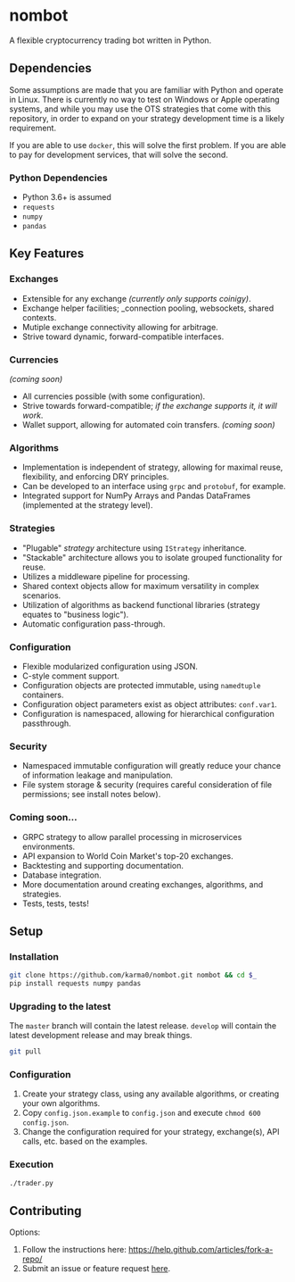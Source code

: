 # nombot

A flexible cryptocurrency trading bot written in Python.


## Dependencies
Some assumptions are made that you are familiar with Python and operate in
Linux.  There is currently no way to test on Windows or Apple operating systems,
and while you may use the OTS strategies that come with this repository, in
order to expand on your strategy development time is a likely requirement.

If you are able to use `docker`, this will solve the first problem.  If you are
able to pay for development services, that will solve the second.

### Python Dependencies
* Python 3.6+ is assumed
* `requests`
* `numpy`
* `pandas`


## Key Features

### Exchanges
* Extensible for any exchange _(currently only supports coinigy)_.
* Exchange helper facilities; _connection pooling, websockets, shared contexts.
* Mutiple exchange connectivity allowing for arbitrage.
* Strive toward dynamic, forward-compatible interfaces.

### Currencies
_(coming soon)_
* All currencies possible (with some configuration).
* Strive towards forward-compatible; _if the exchange supports it, it will work_.
* Wallet support, allowing for automated coin transfers. _(coming soon)_

### Algorithms
* Implementation is independent of strategy, allowing for maximal reuse,
  flexibility, and enforcing DRY principles.
* Can be developed to an interface using `grpc` and `protobuf`, for example.
* Integrated support for NumPy Arrays and Pandas DataFrames (implemented at the
  strategy level).

### Strategies
* "Plugable" _strategy_ architecture using `IStrategy` inheritance.
* "Stackable" architecture allows you to isolate grouped functionality for reuse.
* Utilizes a middleware pipeline for processing.
* Shared context objects allow for maximum versatility in complex scenarios.
* Utilization of algorithms as backend functional libraries (strategy equates to "business logic").
* Automatic configuration pass-through.

### Configuration
* Flexible modularized configuration using JSON.
* C-style comment support.
* Configuration objects are protected immutable, using `namedtuple` containers.
* Configuration object parameters exist as object attributes: `conf.var1`.
* Configuration is namespaced, allowing for hierarchical configuration
  passthrough.

### Security
* Namespaced immutable configuration will greatly reduce your chance of information
  leakage and manipulation.
* File system storage & security (requires careful consideration of file permissions; see
  install notes below).

### Coming soon...
* GRPC strategy to allow parallel processing in microservices environments.
* API expansion to World Coin Market's top-20 exchanges.
* Backtesting and supporting documentation.
* Database integration.
* More documentation around creating exchanges, algorithms, and strategies.
* Tests, tests, tests!


## Setup

### Installation

```bash
git clone https://github.com/karma0/nombot.git nombot && cd $_
pip install requests numpy pandas
```

### Upgrading to the latest
The `master` branch will contain the latest release.  `develop` will contain
the latest development release and may break things.
```bash
git pull
```

### Configuration
1. Create your strategy class, using any available algorithms, or creating your
   own algorithms.
2. Copy `config.json.example` to `config.json` and execute `chmod 600 config.json`.
3. Change the configuration required for your strategy, exchange(s), API calls, etc.
   based on the examples.


### Execution

```bash
./trader.py
```

## Contributing

Options:
1. Follow the instructions here: https://help.github.com/articles/fork-a-repo/
2. Submit an issue or feature request [here](https://help.github.com/articles/fork-a-repo/).
